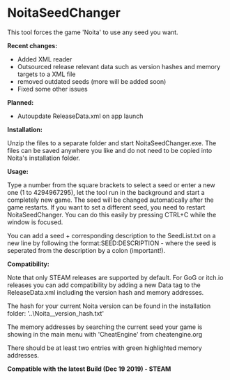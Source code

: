# NoitaSeedChanger
This tool forces the game 'Noita' to use any seed you want.

**Recent changes:**

* Added XML reader
* Outsourced release relevant data such as version hashes and memory targets to a XML file
* removed outdated seeds (more will be added soon)
* Fixed some other issues

**Planned:**

* Autoupdate ReleaseData.xml on app launch



**Installation:**

Unzip the files to a separate folder and start NoitaSeedChanger.exe. The files can be saved anywhere you like and do not need to be copied into Noita's installation folder.

**Usage:**

Type a number from the square brackets to select a seed or enter a new one (1 to 4294967295), let the tool run in the background and start a completely new game. The seed will be changed automatically after the game restarts. If you want to set a different seed, you need to restart NoitaSeedChanger. You can do this easily by pressing CTRL+C while the window is focused.

You can add a seed + corresponding description to the SeedList.txt on a new line by following the format:SEED:DESCRIPTION - where the seed is seperated from the description by a colon (important!).

**Compatibility:**

Note that only STEAM releases are supported by default. For GoG or itch.io releases you can add compatibility by adding a new Data tag to the ReleaseData.xml including the version hash and memory addresses.

The hash for your current Noita version can be found in the installation folder: '\..\Noita\__version_hash.txt'

The memory addresses by searching the current seed your game is showing in the main menu with 'CheatEngine' from cheatengine.org

There should be at least two entries with green highlighted memory addresses.


**Compatible with the latest Build (Dec 19 2019) - STEAM**
